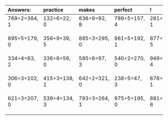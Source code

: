 | Answers: | practice | makes | perfect | ! |
| :--- | :--- | :--- | :--- | :--- |
| 769÷2=384, 1 | 132÷6=22, 0 | 836÷9=92, 8 | 789÷5=157, 4 | 281÷7=40, 1 | 
|   |   |   |   |   | 
|   |   |   |   |   | 
|   |   |   |   |   | 
| 895÷5=179, 0 | 356÷9=39, 5 | 885÷3=295, 0 | 961÷5=192, 1 | 877÷8=109, 5 | 
|   |   |   |   |   | 
|   |   |   |   |   | 
|   |   |   |   |   | 
| 334÷4=83, 2 | 336÷6=56, 0 | 585÷6=97, 3 | 540÷2=270, 0 | 949÷9=105, 4 | 
|   |   |   |   |   | 
|   |   |   |   |   | 
|   |   |   |   |   | 
| 306÷3=102, 0 | 415÷3=138, 1 | 642÷2=321, 0 | 238÷5=47, 3 | 676÷5=135, 1 | 
|   |   |   |   |   | 
|   |   |   |   |   | 
|   |   |   |   |   | 
| 621÷3=207, 0 | 539÷4=134, 3 | 793÷3=264, 1 | 975÷5=195, 0 | 881÷7=125, 6 | 
|   |   |   |   |   | 
|   |   |   |   |   | 
|   |   |   |   |   | 
